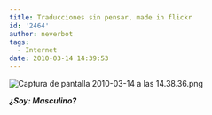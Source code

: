 ```yaml
---
title: Traducciones sin pensar, made in flickr
id: '2464'
author: neverbot
tags:
  - Internet
date: 2010-03-14 14:39:53
---
```


![Captura de pantalla 2010-03-14 a las 14.38.36.png](./Captura-de-pantalla-2010-03-14-a-las-14.38.36.png)  

**_¿Soy: Masculino?_**
